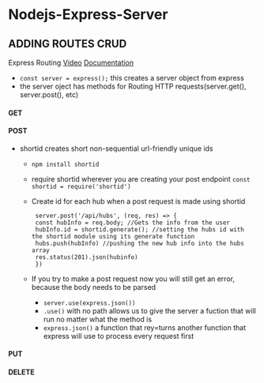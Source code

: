 # Nodejs-Express-Server

## ADDING ROUTES CRUD
Express Routing 
[Video](https://www.youtube.com/watch?v=McUdQ9kR2uE&feature=youtu.be)
[Documentation](https://expressjs.com/en/4x/api.html)
* `const server = express();` this creates a server object from express
* the server oject has methods for Routing HTTP requests(server.get(), server.post(), etc)


#### GET
#### POST

* shortid creates short non-sequential url-friendly unique ids
    * `npm install shortid`
    *  require shortid wherever you are creating your post endpoint `const shortid = require('shortid')`
    *  Create id for each hub when a post request is made using shortid
    
    
            server.post('/api/hubs', (req, res) => {
            const hubInfo = req.body; //Gets the info from the user
            hubInfo.id = shortid.generate(); //setting the hubs id with the shortid module using its generate function
            hubs.push(hubInfo) //pushing the new hub info into the hubs array
            res.status(201).json(hubinfo)
            })
    * If you try to make a post request now you will still get an error, because the body needs to be parsed
        * `server.use(express.json())`
        * `.use()` with no path allows us to give the server a fuction that will run no matter what the method is
        * `express.json()` a function that rey=turns another function that express will use to process every request first

#### PUT
#### DELETE